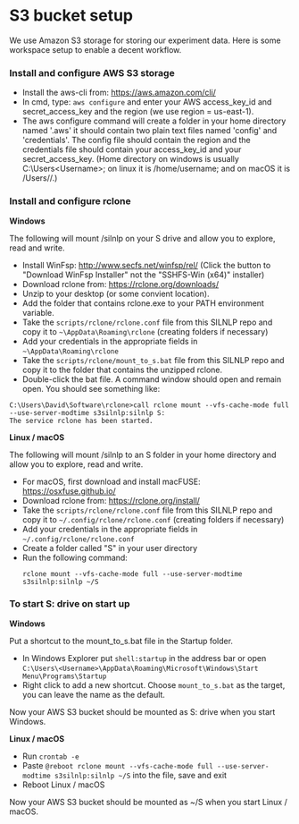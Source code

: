 # S3 bucket setup

We use Amazon S3 storage for storing our experiment data. Here is some workspace setup to enable a decent workflow.

### Install and configure AWS S3 storage
* Install the aws-cli from: https://aws.amazon.com/cli/
* In cmd, type: `aws configure` and enter your AWS access_key_id and secret_access_key and the region (we use region = us-east-1).
* The aws configure command will create a folder in your home directory named '.aws' it should contain two plain text files named 'config' and 'credentials'. The config file should contain the region and the credentials file should contain your access_key_id and your secret_access_key.
(Home directory on windows is usually C:\Users\<Username>\; on linux it is /home/username; and on macOS it is /Users/<Username>/.)

### Install and configure rclone

**Windows**

The following will mount /silnlp on your S drive and allow you to explore, read and write.
* Install WinFsp: http://www.secfs.net/winfsp/rel/  (Click the button to "Download WinFsp Installer" not the "SSHFS-Win (x64)" installer)
* Download rclone from: https://rclone.org/downloads/
* Unzip to your desktop (or some convient location). 
* Add the folder that contains rclone.exe to your PATH environment variable.
* Take the `scripts/rclone/rclone.conf` file from this SILNLP repo and copy it to `~\AppData\Roaming\rclone` (creating folders if necessary)
* Add your credentials in the appropriate fields in `~\AppData\Roaming\rclone`
* Take the `scripts/rclone/mount_to_s.bat` file from this SILNLP repo and copy it to the folder that contains the unzipped rclone.
* Double-click the bat file. A command window should open and remain open. You should see something like:
```
C:\Users\David\Software\rclone>call rclone mount --vfs-cache-mode full --use-server-modtime s3silnlp:silnlp S:
The service rclone has been started.
```

**Linux / macOS**

The following will mount /silnlp to an S folder in your home directory and allow you to explore, read and write.
* For macOS, first download and install macFUSE: https://osxfuse.github.io/
* Download rclone from: https://rclone.org/install/
* Take the `scripts/rclone/rclone.conf` file from this SILNLP repo and copy it to `~/.config/rclone/rclone.conf` (creating folders if necessary)
* Add your credentials in the appropriate fields in `~/.config/rclone/rclone.conf`
* Create a folder called "S" in your user directory 
* Run the following command:
   ```
   rclone mount --vfs-cache-mode full --use-server-modtime s3silnlp:silnlp ~/S
   ```
### To start S: drive on start up

**Windows**

Put a shortcut to the mount_to_s.bat file in the Startup folder.
* In Windows Explorer put `shell:startup` in the address bar or open `C:\Users\<Username>\AppData\Roaming\Microsoft\Windows\Start Menu\Programs\Startup`
* Right click to add a new shortcut. Choose `mount_to_s.bat` as the target, you can leave the name as the default.  

Now your AWS S3 bucket should be mounted as S: drive when you start Windows.

**Linux / macOS**
* Run `crontab -e`
* Paste `@reboot rclone mount --vfs-cache-mode full --use-server-modtime s3silnlp:silnlp ~/S` into the file, save and exit
* Reboot Linux / macOS

Now your AWS S3 bucket should be mounted as ~/S when you start Linux / macOS.